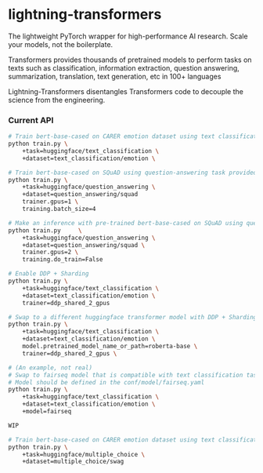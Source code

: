 # lightning-transformers

The lightweight PyTorch wrapper for high-performance AI research.
Scale your models, not the boilerplate.

Transformers provides thousands of pretrained models to perform tasks on texts such as classification, information extraction, question answering, summarization, translation, text generation, etc in 100+ languages

Lightning-Transformers disentangles Transformers code to decouple the science from the engineering. 

### Current API
```bash
# Train bert-base-cased on CARER emotion dataset using text classification task provided by huggingface
python train.py \
    +task=huggingface/text_classification \
    +dataset=text_classification/emotion \

# Train bert-base-cased on SQuAD using question-answering task provided by huggingface with 1 gpu and batch_size=4
python train.py \
    +task=huggingface/question_answering \
    +dataset=question_answering/squad
    trainer.gpus=1 \
    training.batch_size=4

# Make an inference with pre-trained bert-base-cased on SQuAD using question-answering task provided by huggingface with 2 gpu.
python train.py     \
    +task=huggingface/question_answering \
    +dataset=question_answering/squad \
    trainer.gpus=2 \
    training.do_train=False

# Enable DDP + Sharding
python train.py \
    +task=huggingface/text_classification \
    +dataset=text_classification/emotion \
    trainer=ddp_shared_2_gpus

# Swap to a different huggingface transformer model with DDP + Sharding
python train.py \
    +task=huggingface/text_classification \
    +dataset=text_classification/emotion \
    model.pretrained_model_name_or_path=roberta-base \
    trainer=ddp_shared_2_gpus \

# (An example, not real) 
# Swap to fairseq model that is compatible with text classification task provided by huggingface
# Model should be defined in the conf/model/fairseq.yaml
python train.py \
    +task=huggingface/text_classification \
    +dataset=text_classification/emotion \
    +model=fairseq

WIP

# Train bert-base-cased on CARER emotion dataset using text classification task provided by huggingface
python train.py \
    +task=huggingface/multiple_choice \
    +dataset=multiple_choice/swag
```